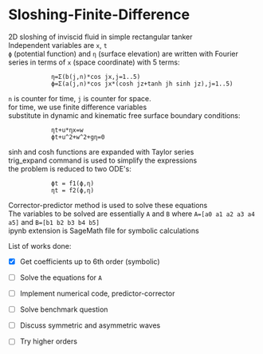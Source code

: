 # Sloshing-Finite-Difference

2D sloshing of inviscid fluid in simple rectangular tanker <br />
Independent variables are `x`, `t` <br />
`ϕ` (potential function) and `η` (surface elevation) are written with Fourier series in terms of `x` (space coordinate) with 5 terms: <br />

                η=Σ(b(j,n)*cos jx,j=1..5)
                ϕ=Σ(a(j,n)*cos jx*(cosh jz+tanh jh sinh jz),j=1..5)
                
`n` is counter for time, `j` is counter for space.  <br />
for time, we use finite difference variables <br />
substitute in dynamic and kinematic free surface boundary conditions: <br />

                ηt+u*ηx=w
                ϕt+u^2+w^2+gη=0

sinh and cosh functions are expanded with Taylor series <br />
trig_expand command is used to simplify the expressions <br />
the problem is reduced to two ODE's:  <br />

                ϕt = f1(ϕ,η)
                ηt = f2(ϕ,η)

Corrector-predictor method is used to solve these equations <br />
The variables to be solved are essentially `A` and `B` where `A=[a0 a1 a2 a3 a4 a5]` and `B=[b1 b2 b3 b4 b5]`  
ipynb extension is SageMath file for symbolic calculations <br />

List of works done:
- [x] Get coefficients up to 6th order (symbolic)
- [ ] Solve the equations for `A`
- [ ] Implement numerical code, predictor-corrector
- [ ] Solve benchmark question
- [ ] Discuss symmetric and asymmetric waves
- [ ] Try higher orders

